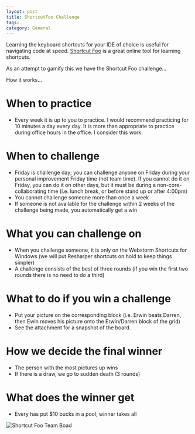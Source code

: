 ```yaml
---
layout: post
title: ShortcutFoo Challenge
tags: 
category: General 
---
```

Learning the keyboard shortcuts for your IDE of choice is useful for navigating code at speed. [Shortcut Foo](https://www.shortcutfoo.com/) is a great online tool for learning shortcuts.

As an attempt to gamify this we have the Shortcut Foo challenge...

How it works…

# When to practice

- Every week it is up to you to practice. I would recommend practicing for 10 minutes a day every day. It is more than appropriate to practice during office hours in the office. I consider this work.

# When to challenge

- Friday is challenge day; you can challenge anyone on Friday during your personal improvement Friday time (not team time). If you cannot do it on Friday, you can do it on other days, but it must be during a non-core-collaborating time (i.e. lunch break, or before stand up or after 4:00pm)
- You cannot challenge someone more than once a week
- If someone is not available for the challenge within 2 weeks of the challenge being made, you automatically get a win

# What you can challenge on

- When you challenge someone, it is only on the Webstorm Shortcuts for Windows (we will put Resharper shortcuts on hold to keep things simpler)
- A challenge consists of the best of three rounds (if you win the first two rounds there is no need to do a third)

# What to do if you win a challenge

- Put your picture on the corresponding block (i.e. Erwin beats Darren, then Ewin moves his picture onto the Erwin/Darren block of the grid)
- See the attachment for a snapshot of the board.

# How we decide the final winner

- The person with the most pictures up wins
- If there is a draw, we go to sudden death (3 rounds)

# What does the winner get

- Every has put $10 bucks in a pool, winner takes all


<img class="img-responsive" alt="Shortcut Foo Team Boad" src="{{ site.url }}/assets/images/ShortcutFooChallenge.jpeg">
